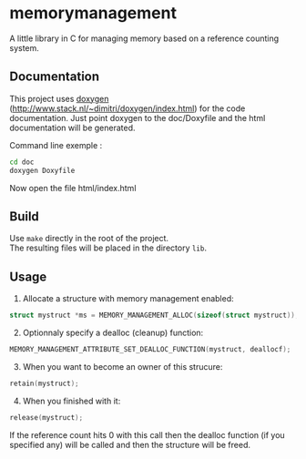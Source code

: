 memorymanagement
================

A little library in C for managing memory based on a reference counting system.

Documentation
-------------
This project uses [doxygen](http://www.stack.nl/~dimitri/doxygen/index.html)
(http://www.stack.nl/~dimitri/doxygen/index.html) for the code documentation.
Just point doxygen to the doc/Doxyfile and the html documentation will be
generated.

Command line exemple :
```bash
cd doc
doxygen Doxyfile
```

Now open the file html/index.html

Build
-----
Use `make` directly in the root of the project.  
The resulting files will be placed in the directory `lib`.


Usage
-----
1) Allocate a structure with memory management enabled:
```c
struct mystruct *ms = MEMORY_MANAGEMENT_ALLOC(sizeof(struct mystruct));
```
2) Optionnaly specify a dealloc (cleanup) function:
```c
MEMORY_MANAGEMENT_ATTRIBUTE_SET_DEALLOC_FUNCTION(mystruct, deallocf);
```
3) When you want to become an owner of this strucure:
```c
retain(mystruct);
```
4) When you finished with it:
```c
release(mystruct);
```
If the reference count hits 0 with this call then the dealloc function (if you specified any) will be called and then the structure will be freed.

